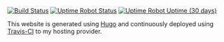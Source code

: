 [![Build Status](https://travis-ci.org/shiruken/csullender.com-hugo.svg?branch=master)](https://travis-ci.org/shiruken/csullender.com-hugo)
[![Uptime Robot Status](https://img.shields.io/uptimerobot/status/m784250796-adba6025933c002ce3561e44)](https://status.csullender.com/)
[![Uptime Robot Uptime (30 days)](https://img.shields.io/uptimerobot/ratio/m784250796-adba6025933c002ce3561e44)](https://status.csullender.com/)

This website is generated using [Hugo](https://gohugo.io/) and continuously deployed using [Travis-CI](https://travis-ci.org/) to my hosting provider.